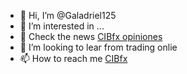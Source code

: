 - 👋 Hi, I’m @Galadriel125
- 👀 I’m interested in ...
- 🌱 Check the news <a href="https://brokerreviews.net/lista-de-brokers/" title="CIBfx opiniones">CIBfx opiniones</a>
- 💞️ I’m looking to lear from trading onlie
- 📫 How to reach me <a href="https://cibfx.com/es" title="CIBfx">CIBfx</a>

<!---
Galadriel125/Galadriel125 is a ✨ special ✨ repository because its `README.md` (this file) appears on your GitHub profile.
You can click the Preview link to take a look at your changes.
--->
